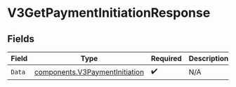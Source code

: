 # V3GetPaymentInitiationResponse


## Fields

| Field                                                                            | Type                                                                             | Required                                                                         | Description                                                                      |
| -------------------------------------------------------------------------------- | -------------------------------------------------------------------------------- | -------------------------------------------------------------------------------- | -------------------------------------------------------------------------------- |
| `Data`                                                                           | [components.V3PaymentInitiation](../../models/components/v3paymentinitiation.md) | :heavy_check_mark:                                                               | N/A                                                                              |